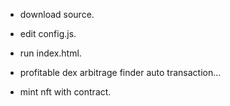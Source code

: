 + download source.
+ edit config.js.
+ run index.html.

+ profitable dex arbitrage finder auto transaction...
+ mint nft with contract.
